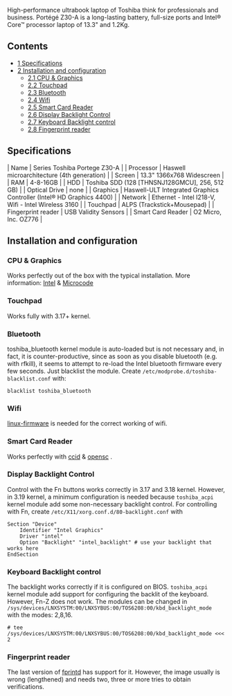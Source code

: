 High-performance ultrabook laptop of Toshiba think for professionals and business. Portégé Z30-A is a long-lasting battery, full-size ports and Intel® Core™ processor laptop of 13.3" and 1.2Kg.

## Contents

*   [1 Specifications](#Specifications)
*   [2 Installation and configuration](#Installation_and_configuration)
    *   [2.1 CPU & Graphics](#CPU_.26_Graphics)
    *   [2.2 Touchpad](#Touchpad)
    *   [2.3 Bluetooth](#Bluetooth)
    *   [2.4 Wifi](#Wifi)
    *   [2.5 Smart Card Reader](#Smart_Card_Reader)
    *   [2.6 Display Backlight Control](#Display_Backlight_Control)
    *   [2.7 Keyboard Backlight control](#Keyboard_Backlight_control)
    *   [2.8 Fingerprint reader](#Fingerprint_reader)

## Specifications

| Name | Series Toshiba Portege Z30-A |
| Processor | Haswell microarchitecture (4th generation) |
| Screen | 13.3" 1366x768 Widescreen |
| RAM | 4-8-16GB |
| HDD | Toshiba SDD (128 [THNSNJ128GMCU], 256, 512 GB) |
| Optical Drive | none |
| Graphics | Haswell-ULT Integrated Graphics Controller (Intel® HD Graphics 4400) |
| Network | Ethernet - Intel I218-V, Wifi - Intel Wireless 3160 |
| Touchpad | ALPS (Trackstick+Mousepad) |
| Fingerprint reader | USB Validity Sensors |
| Smart Card Reader | O2 Micro, Inc. OZ776 |

## Installation and configuration

### CPU & Graphics

Works perfectly out of the box with the typical installation. More information: [Intel](/index.php/Intel "Intel") & [Microcode](/index.php/Microcode "Microcode")

### Touchpad

Works fully with 3.17+ kernel.

### Bluetooth

toshiba_bluetooth kernel module is auto-loaded but is not necessary and, in fact, it is counter-productive, since as soon as you disable bluetooth (e.g. with rfkill), it seems to attempt to re-load the Intel bluetooth firmware every few seconds. Just blacklist the module. Create `/etc/modprobe.d/toshiba-blacklist.conf` with:

```
blacklist toshiba_bluetooth

```

### Wifi

[linux-firmware](https://www.archlinux.org/packages/?name=linux-firmware) is needed for the correct working of wifi.

### Smart Card Reader

Works perfectly with [ccid](https://www.archlinux.org/packages/?name=ccid) & [opensc](https://www.archlinux.org/packages/?name=opensc) .

### Display Backlight Control

Control with the Fn buttons works correctly in 3.17 and 3.18 kernel. However, in 3.19 kernel, a minimum configuration is needed because `toshiba_acpi` kernel module add some non-necessary backlight control. For controlling with Fn, create `/etc/X11/xorg.conf.d/80-backlight.conf` with

```
Section "Device"
    Identifier "Intel Graphics"
    Driver "intel"
    Option "Backlight" "intel_backlight" # use your backlight that works here
EndSection

```

### Keyboard Backlight control

The backlight works correctly if it is configured on BIOS. `toshiba_acpi` kernel module add support for configuring the backlit of the keyboard. However, Fn-Z does not work. The modules can be changed in `/sys/devices/LNXSYSTM:00/LNXSYBUS:00/TOS6208:00/kbd_backlight_mode` with the modes: 2,8,16.

```
# tee /sys/devices/LNXSYSTM:00/LNXSYBUS:00/TOS6208:00/kbd_backlight_mode <<< 2

```

### Fingerprint reader

The last version of [fprintd](https://www.archlinux.org/packages/?name=fprintd) has support for it. However, the image usually is wrong (lengthened) and needs two, three or more tries to obtain verifications.